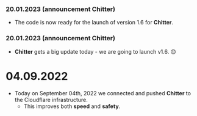 ### 20.01.2023 (announcement Chitter)
- The code is now ready for the launch of version 1.6 for **Chitter**.

### 20.01.2023 (announcement Chitter)
-  **Chitter** gets a big update today - we are going to launch v1.6. 😍

# 04.09.2022
  - Today on September 04th, 2022 we connected and pushed **Chitter** to the Cloudflare infrastructure.
     - This improves both **speed** and **safety**.
